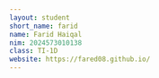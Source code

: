 ```yaml
---
layout: student
short_name: farid
name: Farid Haiqal
nim: 2024573010138
class: TI-1D
website: https://fared08.github.io/
---
```

